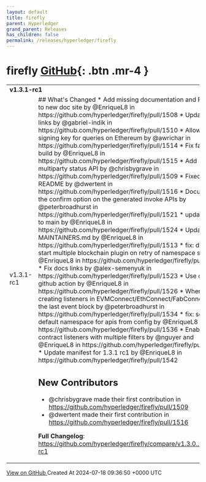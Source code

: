 ```yaml
---
layout: default
title: firefly
parent: Hyperledger
grand_parent: Releases
has_children: false
permalink: /releases/hyperledger/firefly
---
```


# firefly <span class="fs-3 right-align">[GitHub](https://github.com/hyperledger/firefly){: .btn .mr-4 }</span>


<div>
    <table>
        <tr>
            <td colspan="2">
                <b>
                    v1.3.1-rc1
                </b>
            </td>
        </tr>
        <tr>
            <td>
                <span class="chip">
                    v1.3.1-rc1
                </span>
            </td>
            <td>
                ## What's Changed
* Add missing documentation and README to new doc site by @EnriqueL8 in https://github.com/hyperledger/firefly/pull/1508
* Update doc links by @gabriel-indik in https://github.com/hyperledger/firefly/pull/1510
* Allow blank signing key for queries on Ethereum by @awrichar in https://github.com/hyperledger/firefly/pull/1514
* Fix fabric build by @EnriqueL8 in https://github.com/hyperledger/firefly/pull/1515
* Add multiparty status API by @chrisbygrave in https://github.com/hyperledger/firefly/pull/1509
* Fixed links README by @dwertent in https://github.com/hyperledger/firefly/pull/1516
* Document the confirm option on the generated invoke APIs by @peterbroadhurst in https://github.com/hyperledger/firefly/pull/1521
* update ff cli to main by @EnriqueL8 in https://github.com/hyperledger/firefly/pull/1524
* Update MAINTAINERS.md by @EnriqueL8 in https://github.com/hyperledger/firefly/pull/1513
* fix: do not start multiple blockchain plugin on retry of namespace start by @EnriqueL8 in https://github.com/hyperledger/firefly/pull/1529
* Fix docs links by @alex-semenyuk in https://github.com/hyperledger/firefly/pull/1523
* Use codecov github action by @EnriqueL8 in https://github.com/hyperledger/firefly/pull/1526
* When re-creating listeners in EVMConnect/EthConnect/FabConnect use the last event block by @peterbroadhurst in https://github.com/hyperledger/firefly/pull/1534
* fix: set default namespace for apis from config by @EnriqueL8 in https://github.com/hyperledger/firefly/pull/1536
* Enable contract listeners with multiple filters by @nguyer and @EnriqueL8 in https://github.com/hyperledger/firefly/pull/1418
* Update manifest for 1.3.1 rc1 by @EnriqueL8 in https://github.com/hyperledger/firefly/pull/1542

## New Contributors
* @chrisbygrave made their first contribution in https://github.com/hyperledger/firefly/pull/1509
* @dwertent made their first contribution in https://github.com/hyperledger/firefly/pull/1516

**Full Changelog**: https://github.com/hyperledger/firefly/compare/v1.3.0...v1.3.1-rc1
            </td>
        </tr>
    </table>
    <a href="https://github.com/hyperledger/firefly/releases/tag/v1.3.1-rc1" class=".btn">
        View on GitHub
    </a>
    <span class="right-align">
        Created At 2024-07-18 09:36:50 +0000 UTC
    </span>
</div>

